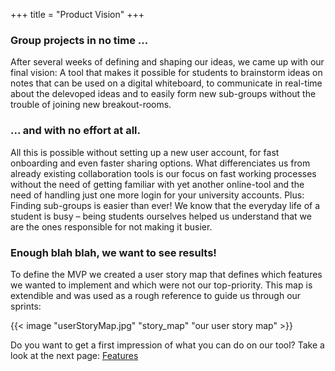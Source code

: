+++
title = "Product Vision"
+++

### Group projects in no time ...

After several weeks of defining and shaping our ideas, we came up with our final vision: A tool that makes it possible for students to brainstorm ideas on notes that can be used on a digital whiteboard, to communicate in real-time about the delevoped ideas and to easily form new sub-groups without the trouble of joining new breakout-rooms.

### ... and with no effort at all.

All this is possible without setting up a new user account, for fast onboarding and even faster sharing options. What differenciates us from already existing collaboration tools is our focus on fast working processes without the need of getting familiar with yet another online-tool and the need of handling just one more login for your university accounts. Plus: Finding sub-groups is easier than ever!
We know that the everyday life of a student is busy – being students ourselves helped us understand that we are the ones responsible for not making it busier.


### Enough blah blah, we want to see results!

To define the MVP we created a user story map that defines which features we wanted to implement and which were not our top-priority. This map is extendible and was used as a rough reference to guide us through our sprints:

{{< image "userStoryMap.jpg" "story_map" "our user story map" >}}

Do you want to get a first impression of what you can do on our tool? Take a look at the next page:
[Features](../features)
